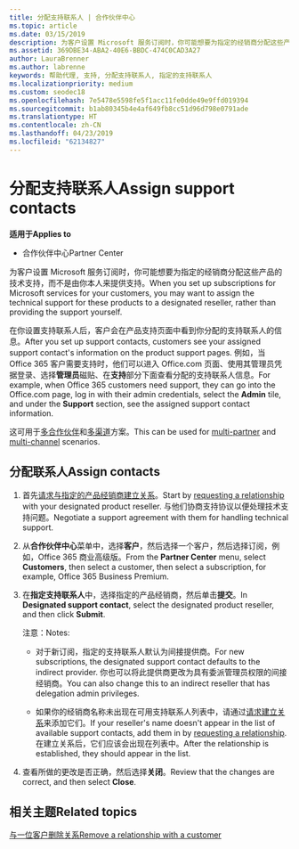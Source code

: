 ```yaml
---
title: 分配支持联系人 | 合作伙伴中心
ms.topic: article
ms.date: 03/15/2019
description: 为客户设置 Microsoft 服务订阅时，你可能想要为指定的经销商分配这些产品的技术支持，而不是由你本人来提供支持。
ms.assetid: 369DBE34-ABA2-40E6-BBDC-474C0CAD3A27
author: LauraBrenner
ms.author: labrenne
keywords: 帮助代理, 支持, 分配支持联系人, 指定的支持联系人
ms.localizationpriority: medium
ms.custom: seodec18
ms.openlocfilehash: 7e5478e5598fe5f1acc11fe0dde49e9ffd019394
ms.sourcegitcommit: b1ab80345b4e4af649fb8cc51d96d798e0791ade
ms.translationtype: HT
ms.contentlocale: zh-CN
ms.lasthandoff: 04/23/2019
ms.locfileid: "62134827"
---
```

# <a name="assign-support-contacts"></a><span data-ttu-id="cf6ff-104">分配支持联系人</span><span class="sxs-lookup"><span data-stu-id="cf6ff-104">Assign support contacts</span></span>

<span data-ttu-id="cf6ff-105">**适用于**</span><span class="sxs-lookup"><span data-stu-id="cf6ff-105">**Applies to**</span></span>

-  <span data-ttu-id="cf6ff-106">合作伙伴中心</span><span class="sxs-lookup"><span data-stu-id="cf6ff-106">Partner Center</span></span>

<span data-ttu-id="cf6ff-107">为客户设置 Microsoft 服务订阅时，你可能想要为指定的经销商分配这些产品的技术支持，而不是由你本人来提供支持。</span><span class="sxs-lookup"><span data-stu-id="cf6ff-107">When you set up subscriptions for Microsoft services for your customers, you may want to assign the technical support for these products to a designated reseller, rather than providing the support yourself.</span></span>

<span data-ttu-id="cf6ff-108">在你设置支持联系人后，客户会在产品支持页面中看到你分配的支持联系人的信息。</span><span class="sxs-lookup"><span data-stu-id="cf6ff-108">After you set up support contacts, customers see your assigned support contact's information on the product support pages.</span></span> <span data-ttu-id="cf6ff-109">例如，当 Office 365 客户需要支持时，他们可以进入 Office.com 页面、使用其管理员凭据登录、选择**管理员**磁贴、在**支持**部分下面查看分配的支持联系人信息。</span><span class="sxs-lookup"><span data-stu-id="cf6ff-109">For example, when Office 365 customers need support, they can go into the Office.com page, log in with their admin credentials, select the **Admin** tile, and under the **Support** section, see the assigned support contact information.</span></span>

<span data-ttu-id="cf6ff-110">这可用于[多合作伙伴](multipartner.md)和[多渠道](multichannel.md)方案。</span><span class="sxs-lookup"><span data-stu-id="cf6ff-110">This can be used for [multi-partner](multipartner.md) and [multi-channel](multichannel.md) scenarios.</span></span> 

<a href="" id="assigncontacts"></a>
## <a name="assign-contacts"></a><span data-ttu-id="cf6ff-111">分配联系人</span><span class="sxs-lookup"><span data-stu-id="cf6ff-111">Assign contacts</span></span>

1.  <span data-ttu-id="cf6ff-112">首先[请求与指定的产品经销商建立关系](request-a-relationship-with-a-customer.md)。</span><span class="sxs-lookup"><span data-stu-id="cf6ff-112">Start by [requesting a relationship](request-a-relationship-with-a-customer.md) with your designated product reseller.</span></span> <span data-ttu-id="cf6ff-113">与他们协商支持协议以便处理技术支持问题。</span><span class="sxs-lookup"><span data-stu-id="cf6ff-113">Negotiate a support agreement with them for handling technical support.</span></span>

2.  <span data-ttu-id="cf6ff-114">从**合作伙伴中心**菜单中，选择**客户**，然后选择一个客户，然后选择订阅，例如，Office 365 商业高级版。</span><span class="sxs-lookup"><span data-stu-id="cf6ff-114">From the **Partner Center** menu, select **Customers**, then select a customer, then select a subscription, for example, Office 365 Business Premium.</span></span>

3.  <span data-ttu-id="cf6ff-115">在**指定支持联系人**中，选择指定的产品经销商，然后单击**提交**。</span><span class="sxs-lookup"><span data-stu-id="cf6ff-115">In  **Designated support contact**, select the designated product reseller, and then click **Submit**.</span></span> 

    <span data-ttu-id="cf6ff-116">注意：</span><span class="sxs-lookup"><span data-stu-id="cf6ff-116">Notes:</span></span> 
    
    *  <span data-ttu-id="cf6ff-117">对于新订阅，指定的支持联系人默认为间接提供商。</span><span class="sxs-lookup"><span data-stu-id="cf6ff-117">For new subscriptions, the designated support contact defaults to the indirect provider.</span></span> <span data-ttu-id="cf6ff-118">你也可以将此提供商更改为具有委派管理员权限的间接经销商。</span><span class="sxs-lookup"><span data-stu-id="cf6ff-118">You can also change this to an indirect reseller that has delegation admin privileges.</span></span>
    
    *  <span data-ttu-id="cf6ff-119">如果你的经销商名称未出现在可用支持联系人列表中，请通过[请求建立关系](request-a-relationship-with-a-customer.md)来添加它们。</span><span class="sxs-lookup"><span data-stu-id="cf6ff-119">If your reseller's name doesn't appear in the list of available support contacts, add them in by [requesting a relationship](request-a-relationship-with-a-customer.md).</span></span> <span data-ttu-id="cf6ff-120">在建立关系后，它们应该会出现在列表中。</span><span class="sxs-lookup"><span data-stu-id="cf6ff-120">After the relationship is established, they should appear in the list.</span></span>  

4.  <span data-ttu-id="cf6ff-121">查看所做的更改是否正确，然后选择**关闭**。</span><span class="sxs-lookup"><span data-stu-id="cf6ff-121">Review that the changes are correct, and then select **Close**.</span></span>

## <a name="related-topics"></a><span data-ttu-id="cf6ff-122">相关主题</span><span class="sxs-lookup"><span data-stu-id="cf6ff-122">Related topics</span></span>

[<span data-ttu-id="cf6ff-123">与一位客户删除关系</span><span class="sxs-lookup"><span data-stu-id="cf6ff-123">Remove a relationship with a customer</span></span>](remove-a-relationship.md)